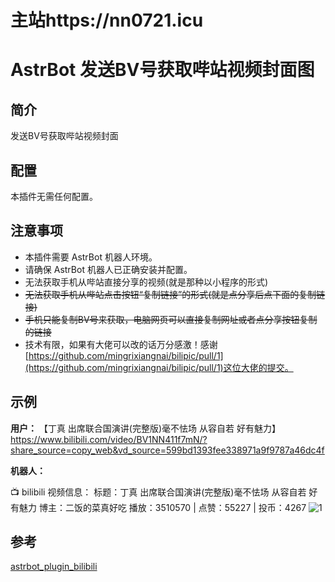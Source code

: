 # 主站https://nn0721.icu

# AstrBot 发送BV号获取哔站视频封面图

## 简介

发送BV号获取哔站视频封面

## 配置

本插件无需任何配置。

## 注意事项

*   本插件需要 AstrBot 机器人环境。
*   请确保 AstrBot 机器人已正确安装并配置。
*   无法获取手机从哔站直接分享的视频(就是那种以小程序的形式)
*   ~~无法获取手机从哔站点击按钮“复制链接”的形式(就是点分享后点下面的复制链接)~~
*   ~~手机只能复制BV号来获取，电脑网页可以直接复制网址或者点分享按钮复制的链接~~
*   技术有限，如果有大佬可以改的话万分感激！感谢[https://github.com/mingrixiangnai/bilipic/pull/1](https://github.com/mingrixiangnai/bilipic/pull/1)这位大佬的提交。

## 示例

**用户：** 【丁真 出席联合国演讲(完整版)毫不怯场 从容自若 好有魅力】 https://www.bilibili.com/video/BV1NN411f7mN/?share_source=copy_web&vd_source=599bd1393fee338971a9f9787a46dc4f

**机器人：** 

   📺 bilibili 视频信息：
   标题：丁真 出席联合国演讲(完整版)毫不怯场 从容自若 好有魅力
   博主：二饭的菜真好吃
   播放：3510570 | 点赞：55227 | 投币：4267
![1](https://github.com/user-attachments/assets/94c9777a-10c2-4efa-adb0-0ad66165478d)


## 参考

[astrbot_plugin_bilibili](https://github.com/Soulter/astrbot_plugin_bilibili)
